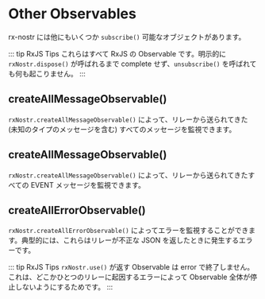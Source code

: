 # Other Observables

rx-nostr には他にもいくつか `subscribe()` 可能なオブジェクトがあります。

::: tip RxJS Tips
これらはすべて RxJS の Observable です。明示的に `rxNostr.dispose()` が呼ばれるまで complete せず、`unsubscribe()` を呼ばれても何も起こりません。
:::

## createAllMessageObservable()

`rxNostr.createAllMessageObservable()` によって、リレーから送られてきた (未知のタイプのメッセージを含む) すべてのメッセージを監視できます。

## createAllMessageObservable()

`rxNostr.createAllMessageObservable()` によって、リレーから送られてきたすべての EVENT メッセージを監視できます。

## createAllErrorObservable()

`rxNostr.createAllErrorObservable()` によってエラーを監視することができます。典型的には、これらはリレーが不正な JSON を返したときに発生するエラーです。

::: tip RxJS Tips
`rxNostr.use()` が返す Observable は error で終了しません。これは、どこかひとつのリレーに起因するエラーによって Observable 全体が停止しないようにするためです。
:::
